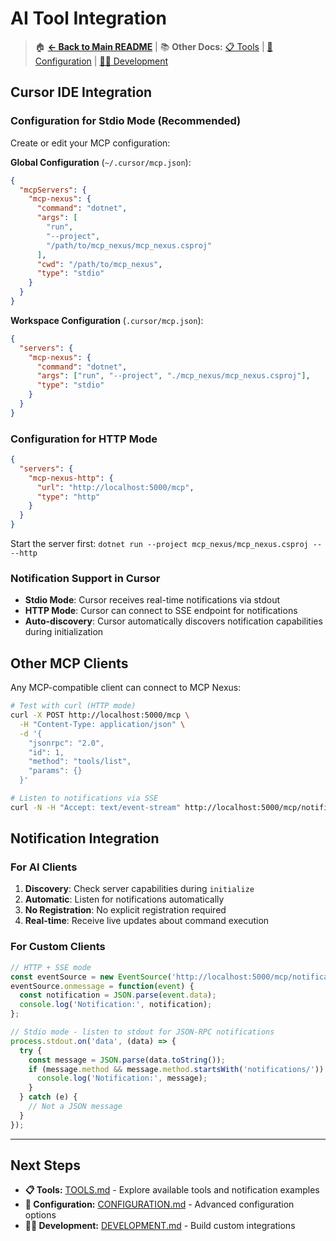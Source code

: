 # AI Tool Integration

> 🏠 **[← Back to Main README](../README.md)** | 📚 **Other Docs:** [📋 Tools](TOOLS.md) | [🔧 Configuration](CONFIGURATION.md) | [👨‍💻 Development](DEVELOPMENT.md)

## Cursor IDE Integration

### Configuration for Stdio Mode (Recommended)

Create or edit your MCP configuration:

**Global Configuration** (`~/.cursor/mcp.json`):
```json
{
  "mcpServers": {
    "mcp-nexus": {
      "command": "dotnet",
      "args": [
        "run",
        "--project",
        "/path/to/mcp_nexus/mcp_nexus.csproj"
      ],
      "cwd": "/path/to/mcp_nexus",
      "type": "stdio"
    }
  }
}
```

**Workspace Configuration** (`.cursor/mcp.json`):
```json
{
  "servers": {
    "mcp-nexus": {
      "command": "dotnet", 
      "args": ["run", "--project", "./mcp_nexus/mcp_nexus.csproj"],
      "type": "stdio"
    }
  }
}
```

### Configuration for HTTP Mode

```json
{
  "servers": {
    "mcp-nexus-http": {
      "url": "http://localhost:5000/mcp",
      "type": "http"
    }
  }
}
```

Start the server first: `dotnet run --project mcp_nexus/mcp_nexus.csproj -- --http`

### Notification Support in Cursor

- **Stdio Mode**: Cursor receives real-time notifications via stdout
- **HTTP Mode**: Cursor can connect to SSE endpoint for notifications
- **Auto-discovery**: Cursor automatically discovers notification capabilities during initialization

## Other MCP Clients

Any MCP-compatible client can connect to MCP Nexus:

```bash
# Test with curl (HTTP mode)
curl -X POST http://localhost:5000/mcp \
  -H "Content-Type: application/json" \
  -d '{
    "jsonrpc": "2.0",
    "id": 1,
    "method": "tools/list",
    "params": {}
  }'

# Listen to notifications via SSE
curl -N -H "Accept: text/event-stream" http://localhost:5000/mcp/notifications
```

## Notification Integration

### For AI Clients
1. **Discovery**: Check server capabilities during `initialize`
2. **Automatic**: Listen for notifications automatically
3. **No Registration**: No explicit registration required
4. **Real-time**: Receive live updates about command execution

### For Custom Clients
```javascript
// HTTP + SSE mode
const eventSource = new EventSource('http://localhost:5000/mcp/notifications');
eventSource.onmessage = function(event) {
  const notification = JSON.parse(event.data);
  console.log('Notification:', notification);
};

// Stdio mode - listen to stdout for JSON-RPC notifications
process.stdout.on('data', (data) => {
  try {
    const message = JSON.parse(data.toString());
    if (message.method && message.method.startsWith('notifications/')) {
      console.log('Notification:', message);
    }
  } catch (e) {
    // Not a JSON message
  }
});
```

---

## Next Steps

- **📋 Tools:** [TOOLS.md](TOOLS.md) - Explore available tools and notification examples
- **🔧 Configuration:** [CONFIGURATION.md](CONFIGURATION.md) - Advanced configuration options
- **👨‍💻 Development:** [DEVELOPMENT.md](DEVELOPMENT.md) - Build custom integrations
